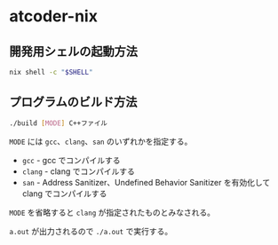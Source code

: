 # atcoder-nix

## 開発用シェルの起動方法

```sh
nix shell -c "$SHELL"
```

## プログラムのビルド方法

```sh
./build [MODE] C++ファイル
```

`MODE` には `gcc`、`clang`、`san` のいずれかを指定する。

- `gcc` - gcc でコンパイルする
- `clang` - clang でコンパイルする
- `san` - Address Sanitizer、Undefined Behavior Sanitizer を有効化して clang でコンパイルする

`MODE` を省略すると `clang` が指定されたものとみなされる。

`a.out` が出力されるので `./a.out` で実行する。
